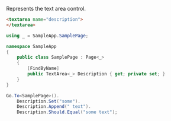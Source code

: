 Represents the text area control.

```html
<textarea name="description">
</textarea>
```
```cs
using _ = SampleApp.SamplePage;

namespace SampleApp
{
    public class SamplePage : Page<_>
    {
        [FindByName]
        public TextArea<_> Description { get; private set; }
    }
}
```
```cs
Go.To<SamplePage>().
    Description.Set("some").
    Description.Append(" text").
    Description.Should.Equal("some text");
```